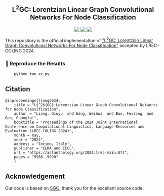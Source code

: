 <h2 align="center">
L<sup>2</sup>GC: Lorentzian Linear Graph Convolutional Networks For Node Classification
</h2>

<p align="center">
    <img src="https://img.shields.io/badge/version-1.0.1-blue">
    <img src="https://img.shields.io/badge/PyTorch-%23EE4C2C.svg?e&logo=PyTorch&logoColor=white">
    <a href="https://lrec-coling-2024.org/"><img src="https://img.shields.io/badge/COLING-2024-%23bd9f65?labelColor=%2377BBDD&color=3388bb"></a>
</p>

This repository is the official implementation of ["L<sup>2</sup>GC: Lorentzian Linear Graph Convolutional Networks For Node Classification"](https://aclanthology.org/2024.lrec-main.873/) accepted by LREC-COLING 2024.

<!-- Run Locally -->
### :running: Reproduce the Results
```
    python run_xx.py
```
## Citation
    @inproceedings{liang2024,
        title = "L$^2${GC}:Lorentzian Linear Graph Convolutional Networks for Node Classification",
        author = "Liang, Qiuyu  and Wang, Weihua  and Bao, Feilong  and Gao, Guanglai",
        booktitle = "Proceedings of the 2024 Joint International Conference on Computational Linguistics, Language Resources and Evaluation (LREC-COLING 2024)",
        month = may,
        year = "2024",
        address = "Torino, Italy",
        publisher = "ELRA and ICCL",
        url = "https://aclanthology.org/2024.lrec-main.873",
        pages = "9988--9998"
        }

## Acknowledgement
Our code is based on [SGC](https://github.com/Tiiiger/SGC), thank you for the excellent source code.
